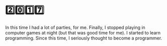 # 2️⃣0️⃣1️⃣7️⃣

In this time I had a lot of parties, for me. Finally, I stopped playing in computer games at night (but that was good time for me). I started to learn programming. Since this time, I seriously thought to become a programmer.
